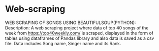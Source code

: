 # Web-scraping
WEB SCRAPING OF SONGS USING BEAUTIFULSOUP(PYTHON):
Description:
A web scraping project where data of top 40 songs of the week from https://top40weekly.com/ is scraped, displayed in the form of tables using dataframes of Pandas library and also data is saved as a csv file. Data
includes Song name, Singer name and its Rank.
